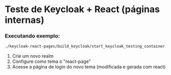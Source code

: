 # Teste de Keycloak + React (páginas internas)

### Executando exemplo:

```bash
./keycloak-react-pages/build_keycloak/start_keycloak_testing_container.sh
```

1. Crie um novo realm
2. Configure como tema o "react-page"
3. Acesse a página de login do novo tema (modificada e gerada com react)
